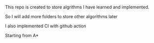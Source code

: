 This repo is created to store algrithms I have learned and implemented.

So I will add more folders to store other algorithms later

I also implemented CI with github action

Starting from A*
